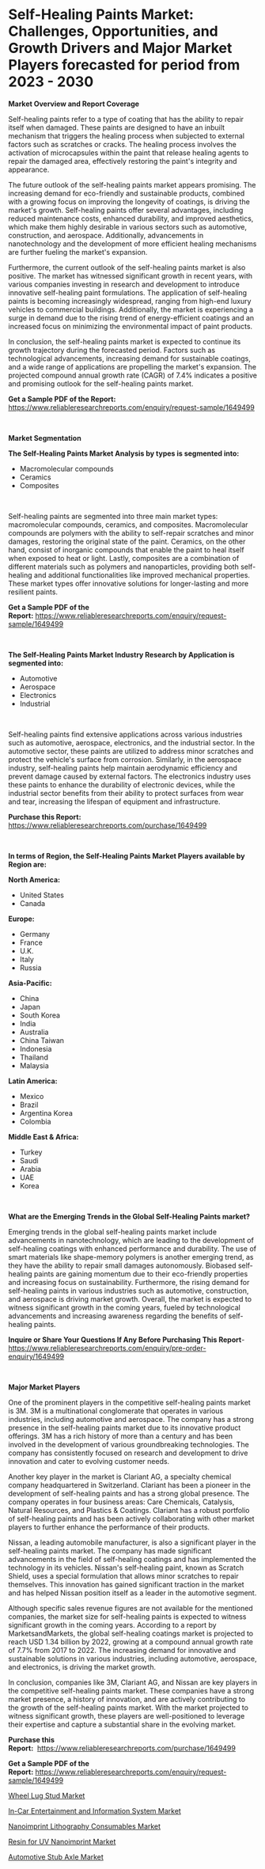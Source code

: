 <p><h1>Self-Healing Paints Market: Challenges, Opportunities, and Growth Drivers and Major Market Players forecasted for period from 2023 - 2030</h1></p><p><strong>Market Overview and Report Coverage</strong></p>
<p><p>Self-healing paints refer to a type of coating that has the ability to repair itself when damaged. These paints are designed to have an inbuilt mechanism that triggers the healing process when subjected to external factors such as scratches or cracks. The healing process involves the activation of microcapsules within the paint that release healing agents to repair the damaged area, effectively restoring the paint's integrity and appearance.</p><p>The future outlook of the self-healing paints market appears promising. The increasing demand for eco-friendly and sustainable products, combined with a growing focus on improving the longevity of coatings, is driving the market's growth. Self-healing paints offer several advantages, including reduced maintenance costs, enhanced durability, and improved aesthetics, which make them highly desirable in various sectors such as automotive, construction, and aerospace. Additionally, advancements in nanotechnology and the development of more efficient healing mechanisms are further fueling the market's expansion.</p><p>Furthermore, the current outlook of the self-healing paints market is also positive. The market has witnessed significant growth in recent years, with various companies investing in research and development to introduce innovative self-healing paint formulations. The application of self-healing paints is becoming increasingly widespread, ranging from high-end luxury vehicles to commercial buildings. Additionally, the market is experiencing a surge in demand due to the rising trend of energy-efficient coatings and an increased focus on minimizing the environmental impact of paint products.</p><p>In conclusion, the self-healing paints market is expected to continue its growth trajectory during the forecasted period. Factors such as technological advancements, increasing demand for sustainable coatings, and a wide range of applications are propelling the market's expansion. The projected compound annual growth rate (CAGR) of 7.4% indicates a positive and promising outlook for the self-healing paints market.</p></p>
<p><strong>Get a Sample PDF of the Report:</strong> <a href="https://www.reliableresearchreports.com/enquiry/request-sample/1649499">https://www.reliableresearchreports.com/enquiry/request-sample/1649499</a></p>
<p>&nbsp;</p>
<p><strong>Market Segmentation</strong></p>
<p><strong>The Self-Healing Paints Market Analysis by types is segmented into:</strong></p>
<p><ul><li>Macromolecular compounds</li><li>Ceramics</li><li>Composites</li></ul></p>
<p>&nbsp;</p>
<p><p>Self-healing paints are segmented into three main market types: macromolecular compounds, ceramics, and composites. Macromolecular compounds are polymers with the ability to self-repair scratches and minor damages, restoring the original state of the paint. Ceramics, on the other hand, consist of inorganic compounds that enable the paint to heal itself when exposed to heat or light. Lastly, composites are a combination of different materials such as polymers and nanoparticles, providing both self-healing and additional functionalities like improved mechanical properties. These market types offer innovative solutions for longer-lasting and more resilient paints.</p></p>
<p><strong>Get a Sample PDF of the Report:</strong>&nbsp;<a href="https://www.reliableresearchreports.com/enquiry/request-sample/1649499">https://www.reliableresearchreports.com/enquiry/request-sample/1649499</a></p>
<p>&nbsp;</p>
<p><strong>The Self-Healing Paints Market Industry Research by Application is segmented into:</strong></p>
<p><ul><li>Automotive</li><li>Aerospace</li><li>Electronics</li><li>Industrial</li></ul></p>
<p>&nbsp;</p>
<p><p>Self-healing paints find extensive applications across various industries such as automotive, aerospace, electronics, and the industrial sector. In the automotive sector, these paints are utilized to address minor scratches and protect the vehicle's surface from corrosion. Similarly, in the aerospace industry, self-healing paints help maintain aerodynamic efficiency and prevent damage caused by external factors. The electronics industry uses these paints to enhance the durability of electronic devices, while the industrial sector benefits from their ability to protect surfaces from wear and tear, increasing the lifespan of equipment and infrastructure.</p></p>
<p><strong>Purchase this Report:</strong>&nbsp; <a href="https://www.reliableresearchreports.com/purchase/1649499">https://www.reliableresearchreports.com/purchase/1649499</a></p>
<p>&nbsp;</p>
<p><strong>In terms of Region, the Self-Healing Paints Market Players available by Region are:</strong></p>
<p>
    <p> <strong> North America: </strong>
        <ul>
            <li>United States</li>
            <li>Canada</li>
        </ul>
        </p> 
    <p> <strong> Europe: </strong>
        <ul>
            <li>Germany</li>
            <li>France</li>
            <li>U.K.</li>
            <li>Italy</li>
            <li>Russia</li>
        </ul>
        </p> 
    <p> <strong> Asia-Pacific: </strong>
        <ul>
            <li>China</li>
            <li>Japan</li>
            <li>South Korea</li>
            <li>India</li>
            <li>Australia</li>
            <li>China Taiwan</li>
            <li>Indonesia</li>
            <li>Thailand</li>
            <li>Malaysia</li>
        </ul>
        </p> 
    <p> <strong> Latin America: </strong>
        <ul>
            <li>Mexico</li>
            <li>Brazil</li>
            <li>Argentina Korea</li>
            <li>Colombia</li>
        </ul>
        </p> 
    <p> <strong> Middle East & Africa: </strong>
        <ul>
            <li>Turkey</li>
            <li>Saudi</li>
            <li>Arabia</li>
            <li>UAE</li>
            <li>Korea</li>
        </ul>
    </p>
    </p>
<p>&nbsp;</p>
<p><strong>What are the Emerging Trends in the Global Self-Healing Paints market?</strong></p>
<p><p>Emerging trends in the global self-healing paints market include advancements in nanotechnology, which are leading to the development of self-healing coatings with enhanced performance and durability. The use of smart materials like shape-memory polymers is another emerging trend, as they have the ability to repair small damages autonomously. Biobased self-healing paints are gaining momentum due to their eco-friendly properties and increasing focus on sustainability. Furthermore, the rising demand for self-healing paints in various industries such as automotive, construction, and aerospace is driving market growth. Overall, the market is expected to witness significant growth in the coming years, fueled by technological advancements and increasing awareness regarding the benefits of self-healing paints.</p></p>
<p><strong>Inquire or Share Your Questions If Any Before Purchasing This Report</strong>- <a href="https://www.reliableresearchreports.com/enquiry/pre-order-enquiry/1649499">https://www.reliableresearchreports.com/enquiry/pre-order-enquiry/1649499</a></p>
<p>&nbsp;</p>
<p><strong>Major Market Players</strong></p>
<p><p>One of the prominent players in the competitive self-healing paints market is 3M. 3M is a multinational conglomerate that operates in various industries, including automotive and aerospace. The company has a strong presence in the self-healing paints market due to its innovative product offerings. 3M has a rich history of more than a century and has been involved in the development of various groundbreaking technologies. The company has consistently focused on research and development to drive innovation and cater to evolving customer needs.</p><p>Another key player in the market is Clariant AG, a specialty chemical company headquartered in Switzerland. Clariant has been a pioneer in the development of self-healing paints and has a strong global presence. The company operates in four business areas: Care Chemicals, Catalysis, Natural Resources, and Plastics & Coatings. Clariant has a robust portfolio of self-healing paints and has been actively collaborating with other market players to further enhance the performance of their products.</p><p>Nissan, a leading automobile manufacturer, is also a significant player in the self-healing paints market. The company has made significant advancements in the field of self-healing coatings and has implemented the technology in its vehicles. Nissan's self-healing paint, known as Scratch Shield, uses a special formulation that allows minor scratches to repair themselves. This innovation has gained significant traction in the market and has helped Nissan position itself as a leader in the automotive segment.</p><p>Although specific sales revenue figures are not available for the mentioned companies, the market size for self-healing paints is expected to witness significant growth in the coming years. According to a report by MarketsandMarkets, the global self-healing coatings market is projected to reach USD 1.34 billion by 2022, growing at a compound annual growth rate of 7.7% from 2017 to 2022. The increasing demand for innovative and sustainable solutions in various industries, including automotive, aerospace, and electronics, is driving the market growth.</p><p>In conclusion, companies like 3M, Clariant AG, and Nissan are key players in the competitive self-healing paints market. These companies have a strong market presence, a history of innovation, and are actively contributing to the growth of the self-healing paints market. With the market projected to witness significant growth, these players are well-positioned to leverage their expertise and capture a substantial share in the evolving market.</p></p>
<p><strong>Purchase this Report:</strong>&nbsp;&nbsp;<a href="https://www.reliableresearchreports.com/purchase/1649499">https://www.reliableresearchreports.com/purchase/1649499</a></p>
<p></p>
<p><strong>Get a Sample PDF of the Report:</strong>&nbsp;<a href="https://www.reliableresearchreports.com/enquiry/request-sample/1649499">https://www.reliableresearchreports.com/enquiry/request-sample/1649499</a></p>
<p><p><a href="https://www.linkedin.com/pulse/decoding-wheel-lug-stud-market-deep-dive-latest-trends/">Wheel Lug Stud Market</a></p><p><a href="https://medium.com/@sainreportprime/in-car-entertainment-and-information-system-market-research-report-its-history-and-forecast-2023-c9bec63294a6">In-Car Entertainment and Information System Market</a></p><p><a href="https://github.com/rahu1505/Market-Research-Report-List-1/blob/main/nanoimprint-lithography-consumables-market.md">Nanoimprint Lithography Consumables Market</a></p><p><a href="https://github.com/rahu1506/Market-Research-Report-List-1/blob/main/resin-for-uv-nanoimprint-market.md">Resin for UV Nanoimprint Market</a></p><p><a href="https://www.linkedin.com/pulse/automotive-stub-axle-market-share-amp-new-trends/">Automotive Stub Axle Market</a></p></p>